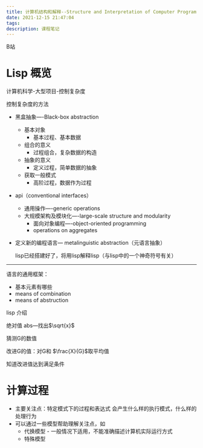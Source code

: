 ```yaml
---
title: 计算机结构和解释--Structure and Interpretation of Computer Programs
date: 2021-12-15 21:47:04
tags:
description: 课程笔记
---
```


B站

[](https://www.bilibili.com/video/BV1Xx41117tr)

# Lisp 概览

计算机科学-大型项目-控制复杂度

控制复杂度的方法

- 黑盒抽象—-Black-box abstraction
    - 基本对象
        - 基本过程、基本数据
    - 组合的意义
        - 过程组合，复杂数据的构造
    - 抽象的意义
        - 定义过程，简单数据的抽象
    - 获取一般模式
        - 高阶过程，数据作为过程
- api（conventional interfaces）
    - 通用操作—-generic operations
    - 大规模架构及模块化—-large-scale structure and modularity
        - 面向对象编程—-object-oriented programming
        - operations on aggregates
- 定义新的编程语言— metalinguistic abstraction（元语言抽象）

    lisp已经搭建好了，将用lisp解释lisp（与lisp中的一个神奇符号有关）


---

语言的通用框架：

- 基本元素有哪些
- means of combination
- means of abstruction

lisp 介绍

绝对值 abs—找出$\sqrt{x}$

猜测G的数值

改进G的值：对G和 $\frac{X}{G}$取平均值

知道改进值达到满足条件

# 计算过程

- 主要关注点：特定模式下的过程和表达式 会产生什么样的执行模式，什么样的处理行为
- 可以通过一些模型帮助理解关注点，如
    - 代换模型 - 一般情况下适用，不能准确描述计算机实际运行方式
    - 特殊模型
